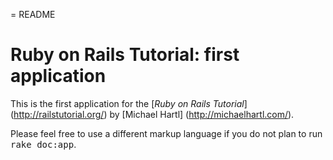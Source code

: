 = README
# Ruby on Rails Tutorial: first application

This is the first application for the 
[*Ruby on Rails Tutorial*] (http://railstutorial.org/)
by [Michael Hartl] (http://michaelhartl.com/).


Please feel free to use a different markup language if you do not plan to run
<tt>rake doc:app</tt>.
